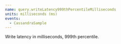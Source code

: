 ```yaml
---
name: query.writeLatency999thPercentileMilliseconds
units: milliseconds (ms)
events:
  - CassandraSample
---
```


Write latency in milliseconds, 999th percentile.